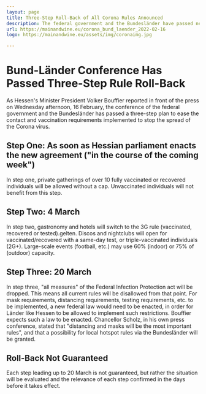 ```yaml
---
layout: page
title: Three-Step Roll-Back of All Corona Rules Announced
description: The federal government and the Bundesländer have passed new, nationwide corona rules, culminating in a "freedom day" on March 20, 2022.
url: https://mainandwine.eu/corona_bund_laender_2022-02-16
logo: https://mainandwine.eu/assets/img/coronaimg.jpg

---
```


# Bund-Länder Conference Has Passed Three-Step Rule Roll-Back
As Hessen's Minister President Volker Bouffier reported in front of the press on Wednesday afternoon, 16 February, the conference of the federal government and the Bundesländer has passed a three-step plan to ease the contact and vaccination requirements implemented to stop the spread of the Corona virus.

## Step One: As soon as Hessian parliament enacts the new agreement ("in the course of the coming week")
In step one, private gatherings of over 10 fully vaccinated or recovered individuals will be allowed without a cap. Unvaccinated individuals will not benefit from this step.

## Step Two: 4 March
In step two, gastronomy and hotels will switch to the 3G rule (vaccinated, recovered or tested).gelten. Discos and nightclubs will open for vaccinated/recovered with a same-day test, or triple-vaccinated individuals (2G+).
Large-scale events (football, etc.) may use 60% (indoor) or 75% of (outdoor) capacity.

## Step Three: 20 March
In step three, "all measures" of the Federal Infection Protection act will be dropped. This means all current rules will be disallowed from that point. For mask requirements, distancing requirements, testing requirements, etc. to be implemented, a new federal law would need to be enacted, in order for Länder like Hessen to be allowed to implement such restrictions. Bouffier expects such a law to be enacted. Chancellor Scholz, in his own press conference, stated that "distancing and masks will be the most important rules", and that a possibility for local hotspot rules via the Bundesländer will be granted.

## Roll-Back Not Guaranteed
Each step leading up to 20 March is not guaranteed, but rather the situation will be evaluated and the relevance of each step confirmed in the days before it takes effect.

  